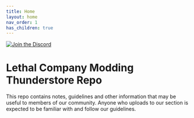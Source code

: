 ```yaml
---
title: Home
layout: home
nav_order: 1
has_children: true
---
```


[![Join the Discord](https://img.shields.io/discord/1168655651455639582?color=5865F2&label=Join+The+Discord&logo=discord&style=for-the-badge)](https://discord.gg/XeyYqRdRGC)

# Lethal Company Modding Thunderstore Repo

This repo contains notes, guidelines and other information that may be useful to members of our community. Anyone who uploads to our section is expected to be familiar with and follow our guidelines.

